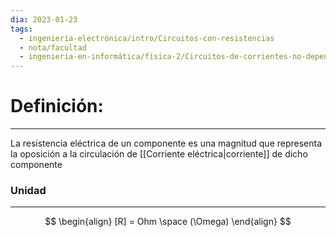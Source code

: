 ```yaml
---
dia: 2023-01-23
tags:
  - ingeniería-electrónica/intro/Circuitos-con-resistencias
  - nota/facultad
  - ingeniería-en-informática/fisica-2/Circuitos-de-corrientes-no-dependientes-del-tiempo
---
```

# Definición:
---
La resistencia eléctrica de un componente es una magnitud que representa la oposición a la circulación de [[Corriente eléctrica|corriente]] de dicho componente

### Unidad
---
$$
\begin{align}
[R] = Ohm \space (\Omega)
\end{align}
$$
